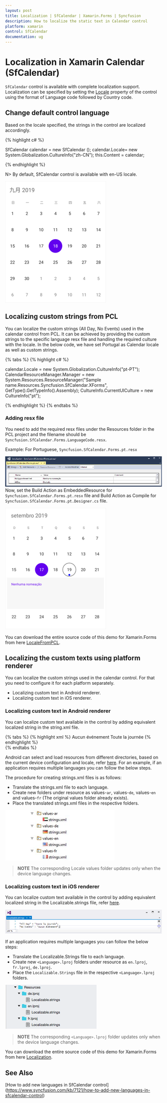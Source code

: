 ```yaml
---
layout: post
title: Localization | SfCalendar | Xamarin.Forms | Syncfusion
description: How to localize the static text in Calendar control
platform: xamarin
control: SfCalendar
documentation: ug
---
```


# Localization in Xamarin Calendar (SfCalendar)

`SfCalendar` control is available with complete localization support. Localization can be specified by setting the [Locale](https://help.syncfusion.com/cr/xamarin/Syncfusion.SfCalendar.XForms~Syncfusion.SfCalendar.XForms.SfCalendar~Locale.html) property of the control using the format of Language code followed by Country code. 

## Change default control language

Based on the locale specified, the strings in the control are localized accordingly.
    
{% highlight c# %}

SfCalendar  calendar = new SfCalendar ();
calendar.Locale= new System.Globalization.CultureInfo("zh-CN");
this.Content = calendar;

{% endhighlight %}

N> By default, SfCalendar control is available with en-US locale.  

![Localization support in Xamarin.Forms SfCalendar](images/xamarin.forms-calendar-defaultlanguage.png) 

## Localizing custom strings from PCL
You can localize the custom strings (All Day, No Events) used in the calendar control from PCL. It can be achieved by providing the custom strings to the specific language resx file and handling the required culture with the locale. In the below code, we have set Portugal as Calendar locale as well as custom strings.

{% tabs %}
{% highlight c# %}

  calendar.Locale = new System.Globalization.CultureInfo("pt-PT");
  CalendarResourceManager.Manager = new System.Resources.ResourceManager("Sample name.Resources.Syncfusion.SfCalendar.XForms", GetType().GetTypeInfo().Assembly);
  CultureInfo.CurrentUICulture = new CultureInfo("pt");

{% endhighlight %}
{% endtabs %}

### Adding resx file
You need to add the required resx files under the Resources folder in the PCL project and the filename should be `Syncfusion.SfCalendar.Forms.LanguageCode.resx`.

Example: For Portuguese, `Syncfusion.SfCalendar.Forms.pt.resx`

![Localization support in Xamarin.Forms SfCalendar](Images/xamarin.forms-calendar-localizable-strings-pcl.png)  
Now, set the Build Action as EmbeddedResource for `Syncfusion.SfCalendar.Forms.pt.resx` file and Build Action as Compile for `Syncfusion.SfCalendar.Forms.pt.Designer.cs` file.

![Localization support in Xamarin.Forms SfCalendar](Images/xamarin.forms-calendar-localecustom.png)

You can download the entire source code of this demo for Xamarin.Forms from
here [LocaleFromPCL](https://github.com/SyncfusionExamples/Localizing-the-custom-texts-in-Xamarin.Forms-Calendar).

## Localizing the custom texts using platform renderer

You can localize the custom strings used in the calendar control. For that you need to configure it for each platform separately.

*	Localizing custom text in Android renderer.
*	Localizing custom text in iOS renderer.

### Localizing custom text in Android renderer

You can localize custom text available in the control by adding equivalent localized string in the string.xml file.

{% tabs %}
{% highlight xml %}
<resources>
  <string name="sfcalendar_inlineviewnoappointmenttext">Aucun événement</string>
  <string name="sfcalendar_inlineviewalldaytext">Toute la journée</string>
</resources> 
{% endhighlight %}  
{% endtabs %} 

Android can select and load resources from different directories, based on the current device configuration and locale, refer [here](https://developer.xamarin.com/guides/android/advanced_topics/localization/). For an example, if an application requires multiple languages you can follow the below steps.

The procedure for creating strings.xml files is as follows:

*	Translate the strings.xml file to each language.
*	Create new folders under resource as values-`ar`, values-`de`, values-`en` and values-`fr` (The original values folder already exists).
*	Place the translated strings.xml files in the respective folders.
 
![Localization support in Xamarin.Forms SfCalendar](Images/xamarin.forms-calendar-localization-android.jpeg)  

>**NOTE** 
The corresponding Locale values folder updates only when the device language changes.

### Localizing custom text in iOS renderer

You can localize custom text available in the control by adding equivalent localized string in the Localizable.strings file, refer [here](https://developer.xamarin.com/guides/ios/advanced_topics/localization_and_internationalization/).

![Localization support in Xamarin.Forms SfCalendar](Images/xamarin.forms-calendar-localization-ios.png) 

If an application requires multiple languages you can follow the below steps:

*	Translate the Localizable.Strings file to each language. 
*	Create new `<Language>.lproj` folders under resource as `en.lproj`, `fr.lproj`, `de.lproj`.
*	Place the `Localizable.Strings` file in the respective `<Language>.lproj` folders.

![Localization support in Xamarin.Forms SfCalendar](Images/xamarin.forms-calendar-localizable-strings.png)

>**NOTE** 
The corresponding `<Language>.lproj` folder updates only when the device language changes.

You can download the entire source code of this demo for Xamarin.Forms from
here [Localization](https://github.com/SyncfusionExamples/Localizing-the-custom-texts-using-platform-renderer-in-Xamarin.Forms-Calendar).

## See Also
[How to add new languages in SfCalendar control] (https://www.syncfusion.com/kb/7121/how-to-add-new-languages-in-sfcalendar-control)
